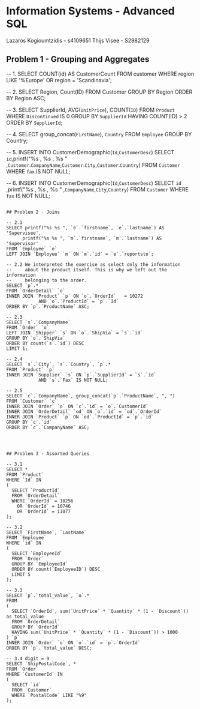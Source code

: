 # Information Systems - Advanced SQL


Lazaros Kogioumtzidis - s4109651
Thijs Visee - S2982129


## Problem 1 - Grouping and Aggregates

-- 1.
SELECT COUNT(id) AS CustomerCount 
FROM customer 
WHERE region LIKE '%Europe' OR region = 'Scandinavia';

-- 2.
SELECT Region, Count(ID)
FROM Customer
GROUP BY Region
ORDER BY Region ASC;

-- 3.
SELECT SupplierId, AVG(`UnitPrice`), COUNT(`ID`)
FROM `Product`
WHERE `Discontinued` IS 0
GROUP BY `SupplierId`
HAVING COUNT(ID) > 2
ORDER BY `SupplierId`;

-- 4.
SELECT group_concat(`FirstName`), `Country`
FROM `Employee`
GROUP BY Country;


-- 5.
INSERT INTO CustomerDemographic(`Id`,`CustomerDesc`) SELECT `id`,printf("%s , %s , %s " ,`Customer`.`CompanyName`,`Customer`.`City`,`Customer`.`Country`)
FROM `Customer`
WHERE `fax` IS NOT NULL;


-- 6.
INSERT INTO CustomerDemographic(`Id`,`CustomerDesc`)
SELECT `id` ,printf("%s , %s , %s " ,`CompanyName`,`City`,`Country`)
FROM `Customer`
WHERE `fax` IS NOT NULL;

```

## Problem 2 - Joins

```
    -- 2.1
    SELECT printf("%s %s ", `e`.`firstname`, `e`.`lastname`) AS 'Supervisee',
          printf("%s %s ", `m`.`firstname`, `m`.`lastname`) AS 'Supervisor' 
    FROM `Employee` `e`
    LEFT JOIN `Employee` `m` ON `m`.`id` = `e`.`reportsto`;

    -- 2.2 We interpreted the exercise as select only the information
    --     about the product itself. This is why we left out the information
    --	   belonging to the order.
    SELECT `p`.*
    FROM `OrderDetail` `o`
    INNER JOIN `Product` `p` ON `o`.`OrderId`   = 10272
                AND `o`.`ProductId` = `p`.`Id`
    ORDER BY `p`.`ProductName` ASC;
          
    -- 2.3
    SELECT `s`.`CompanyName`
    FROM `Order` `o`
    LEFT JOIN `Shipper` `s` ON `o`.`ShipVia` = `s`.`id`
    GROUP BY `o`.`ShipVia`
    ORDER BY count(`s`.`id`) DESC
    LIMIT 1;

    -- 2.4
    SELECT `s`.`City`, `s`.`Country`, `p`.*
    FROM `Product` `p`
    INNER JOIN `Supplier` `s` ON `p`.`SupplierId` = `s`.`id`
                AND `s`.`Fax` IS NOT NULL;

    -- 2.5 
    SELECT `c`.`CompanyName`, group_concat(`p`.`ProductName`, ", ")
    FROM `Customer` `c`
    INNER JOIN `Order` `o` ON `c`.`id` = `o`.`CustomerId`
    INNER JOIN `OrderDetail` `od` ON `o`.`id` = `od`.`OrderId`
    INNER JOIN `Product` `p` ON `od`.`ProductId` = `p`.`id`
    GROUP BY `c`.`id`
    ORDER BY `c`.`CompanyName` ASC;
```



## Problem 3 - Assorted Queries

```
    -- 3.1
    SELECT *
    FROM `Product`
    WHERE `Id` IN
    (
      SELECT `ProductId`
      FROM `OrderDetail`
      WHERE `OrderId` = 10256
        OR `OrderId` = 10746
        OR `OrderId` = 11077
    );

    -- 3.2
    SELECT `FirstName`, `LastName`
    FROM `Employee`
    WHERE `id` IN
    (
      SELECT `EmployeeId`
      FROM `Order`
      GROUP BY `EmployeeId`
      ORDER BY count(`EmployeeID`) DESC
      LIMIT 5
    );

    -- 3.3
    SELECT `p`.`total_value`, `o`.*
    FROM
    (
      SELECT `OrderId`, sum(`UnitPrice` * `Quantity` * (1 - `Discount`)) as total_value
      FROM `OrderDetail`
      GROUP BY `OrderId`
      HAVING sum(`UnitPrice` * `Quantity` * (1 - `Discount`)) > 1000
    ) `p`
    INNER JOIN `Order` `o` ON `o`.`id` = `p`.`OrderId`
    ORDER BY `p`.`total_value` DESC;

    -- 3.4 digit = 9
    SELECT `ShipPostalCode`, *
    FROM `Order` 
    WHERE `CustomerId` IN
    (
      SELECT `id`
      FROM `Customer`
      WHERE `PostalCode` LIKE "%9"
    );
```

